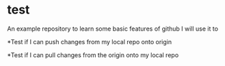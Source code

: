# test
An example repository to learn some basic features of github
I will use it to

*Test if I can push changes from my local repo onto origin

*Test if I can pull changes from the origin onto my local repo
